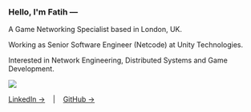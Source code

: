 ### Hello, I'm Fatih —

A Game Networking Specialist based in London, UK.

Working as Senior Software Engineer (Netcode) at Unity Technologies.

Interested in Network Engineering, Distributed Systems and Game Development.

![](https://mfatihmar.herokuapp.com/about-pixel.gif)

[LinkedIn →](https://linkedin.com/in/mfatihmar)
&nbsp;&nbsp;&nbsp;|&nbsp;&nbsp;&nbsp;
[GitHub →](https://github.com/mfatihmar)
